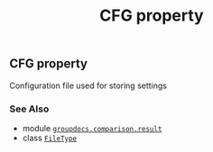 ﻿---
title: CFG property
second_title: GroupDocs.Comparison for Python via .NET API References
description: 
type: docs
url: /python-net/groupdocs.comparison.result/filetype/cfg/
is_root: false
weight: 180
---

## CFG property


Configuration file used for storing settings

### See Also
* module [`groupdocs.comparison.result`](../../)
* class [`FileType`](/comparison/python-net/groupdocs.comparison.result/filetype)
